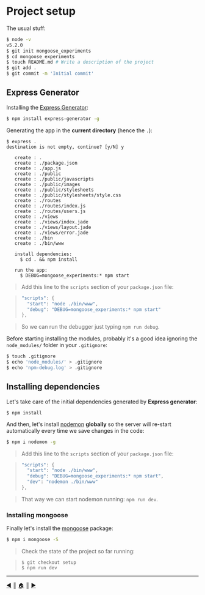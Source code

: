 # Project setup
The usual stuff:

```bash
$ node -v
v5.2.0
$ git init mongoose_experiments
$ cd mongoose_experiments
$ touch README.md # Write a description of the project
$ git add .
$ git commit -m 'Initial commit'
```

## Express Generator
Installing the [Express Generator][1]:

```bash
$ npm install express-generator -g
```

Generating the app in the **current directory** (hence the `.`):

```
$ express .
destination is not empty, continue? [y/N] y

   create : .
   create : ./package.json
   create : ./app.js
   create : ./public
   create : ./public/javascripts
   create : ./public/images
   create : ./public/stylesheets
   create : ./public/stylesheets/style.css
   create : ./routes
   create : ./routes/index.js
   create : ./routes/users.js
   create : ./views
   create : ./views/index.jade
   create : ./views/layout.jade
   create : ./views/error.jade
   create : ./bin
   create : ./bin/www

   install dependencies:
     $ cd . && npm install

   run the app:
     $ DEBUG=mongoose_experiments:* npm start
```

> Add this line to the `scripts` section of your `package.json` file:

> ```js
> "scripts": {
>   "start": "node ./bin/www",
>   "debug": "DEBUG=mongoose_experiments:* npm start"
> },
> ```

> So we can run the debugger just typing `npm run debug`.


Before starting installing the modules, probably it's a good idea ignoring the `node_modules/` folder in your `.gitignore`:

```bash
$ touch .gitignore
$ echo 'node_modules/' > .gitignore
$ echo 'npm-debug.log' > .gitignore
```

## Installing dependencies
Let's take care of the initial dependencies generated by **Express generator**:

```
$ npm install
```

And then, let's install [nodemon][2] **globally** so the server will re-start automatically every time we save changes in the code:

```bash
$ npm i nodemon -g
```

> Add this line to the `scripts` section of your `package.json` file:

> ```js
> "scripts": {
>   "start": "node ./bin/www",
>   "debug": "DEBUG=mongoose_experiments:* npm start",
>   "dev": "nodemon ./bin/www"
> },
> ```

> That way we can start nodemon running: `npm run dev`.

### Installing mongoose
Finally let's install the [mongoose][3] package:

```bash
$ npm i mongoose -S
```

> Check the state of the project so far running:

> ```
> $ git checkout setup
> $ npm run dev
> ```

---
[:arrow_backward:][back] ║ [:house:][home] ║ [:arrow_forward:][next]

<!-- navigation -->
[home]: ../README.md
[back]: ../README.md
[next]: connecting.md

<!-- links -->
[1]: https://www.npmjs.com/package/express-generator
[2]: https://www.npmjs.com/package/nodemon
[3]: http://mongoosejs.com/
